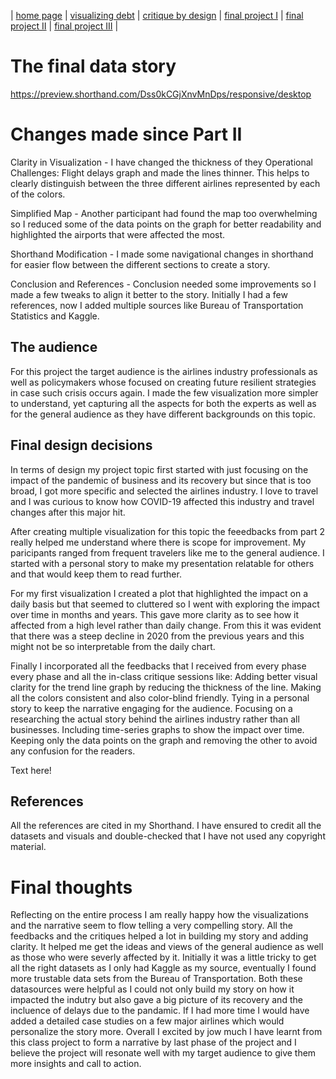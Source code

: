 | [home page](https://cmustudent.github.io/tswd-portfolio-templates/) | [visualizing debt](visualizing-government-debt) | [critique by design](critique-by-design) | [final project I](final-project-part-one) | [final project II](final-project-part-two) | [final project III](final-project-part-three) |

# The final data story
https://preview.shorthand.com/Dss0kCGjXnvMnDps/responsive/desktop

# Changes made since Part II
Clarity in Visualization - I have changed the thickness of they Operational Challenges: Flight delays graph and made the lines thinner. This helps to clearly distinguish between the three different airlines represented by each of the colors.

Simplified Map - Another participant had found the map too overwhelming so I reduced some of the data points on the graph for better readability and highlighted the airports that were affected the most.

Shorthand Modification - I made some navigational changes in shorthand for easier flow between the different sections to create a story.

Conclusion and References - Conclusion needed some improvements so I made a few tweaks to align it better to the story. Initially I had a few references, now I added multiple sources like Bureau of Transportation Statistics and Kaggle.

## The audience
For this project the target audience is the airlines industry professionals as well as policymakers whose focused on creating future resilient strategies in case such crisis occurs again. I made the few visualization more simpler to understand, yet capturing all the aspects for both the experts as well as for the general audience as they have different backgrounds on this topic.


## Final design decisions
In terms of design my project topic first started with just focusing on the impact of the pandemic of business and its recovery but since that is too broad, I got more specific and selected the airlines industry. I love to travel and I was curious to know how COVID-19 affected this industry and travel changes after this major hit. 

After creating multiple visualization for this topic the feeedbacks from part 2 really helped me understand where there is scope for improvement. My paricipants ranged from frequent travelers like me to the general audience. I started with a personal story to make my presentation relatable for others and that would keep them to read further. 

For my first visualization I created a plot that highlighted the impact on a daily basis but that seemed to cluttered so I went with exploring the impact over time in months and years. This gave more clarity as to see how it affected from a high level rather than daily change. From this it was evident that there was a steep decline in 2020 from the previous years and this might not be so interpretable from the daily chart.

Finally I incorporated all the feedbacks that I received from every phase every phase and all the in-class critique sessions like:
 Adding better visual clarity for the trend line graph by reducing the thickness of the line.
 Making all the colors consistent and also color-blind friendly.
 Tying in a personal story to keep the narrative engaging for the audience.
 Focusing on a researching the actual story behind the airlines industry rather than all businesses.
 Including time-series graphs to show the impact over time.
 Keeping only the data points on the graph and removing the other to avoid any confusion for the readers.

Text here!

## References
All the references are cited in my Shorthand. I have ensured to credit all the datasets and visuals and double-checked that I have not used any copyright material.


# Final thoughts
Reflecting on the entire process I am really happy how the visualizations and the narrative seem to flow telling a very compelling story. All the feedbacks and the critiques helped a lot in building my story and adding clarity. It helped me get the ideas and views of the general audience as well as those who were severly affected by it. Initially it was a little tricky to get all the right datasets as I only had Kaggle as my source, eventually I found more trustable data sets from the Bureau of Transportation. Both these datasources were helpful as I could not only build my story on how it impacted the indutry but also gave a big picture of its recovery and the incluence of delays due to the pandamic. If I had more time I would have added a detailed case studies on a few major airlines which would personalize the story more. Overall I excited by jow much I have learnt from this class project to form a narrative by last phase of the project and I believe the project will resonate well with my target audience to give them more insights and call to action.

